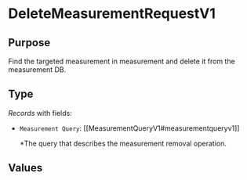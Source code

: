 # DeleteMeasurementRequestV1

## Purpose

<!-- --8<-- [start:purpose] -->
Find the targeted measurement in measurement and delete it from the measurement DB.
<!-- --8<-- [end:purpose] -->

## Type

<!-- --8<-- [start:type] -->
<div class="type">

*Records* with fields:
- `Measurement Query`: [[MeasurementQueryV1#measurementqueryv1]]

  *The query that describes the measurement removal operation.



</div>
<!-- --8<-- [end:type] -->

## Values

